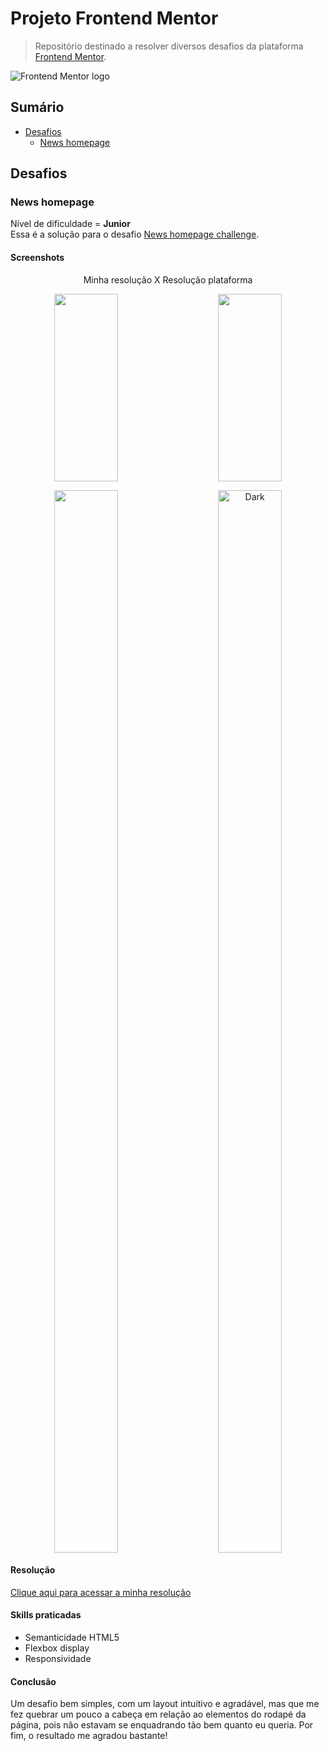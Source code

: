 # Projeto Frontend Mentor
> Repositório destinado a resolver diversos desafios da plataforma [Frontend Mentor](https://www.frontendmentor.io/challenges).

![Frontend Mentor logo](https://miro.medium.com/max/1400/0*cfYEyKU7fH1Vz37c.png)

## Sumário
- [Desafios](#desafios)
  - [News homepage](#news-homepage) 

## Desafios

### News homepage

Nível de dificuldade = **Junior**<br>
Essa é a solução para o desafio [News homepage challenge](https://www.frontendmentor.io/challenges/news-homepage-H6SWTa1MFl).

#### Screenshots

<p align="center">Minha resolução X Resolução plataforma<p/>
<p align="center">
    <img alt="" src="https://res.cloudinary.com/dz209s6jk/image/upload/f_auto,q_auto,w_900/Screenshots/hnvbkbuxbiqsnjb8seei.jpg" width="45%" height="300px" align="top">
&nbsp; &nbsp; &nbsp; &nbsp;
    <img alt="" src="https://res.cloudinary.com/dz209s6jk/image/upload/v1666363597/Challenges/parjyu2ejag4sdrmbk2e.jpg" width="45%" height="300px" align="top">
</p>
<p align="center">
    <img alt="" src="https://i.ibb.co/b14XC0S/imagem-2022-12-07-121549800.png" width="45%" height="1700px" align="top">
&nbsp; &nbsp; &nbsp; &nbsp;
    <img alt="Dark" src="https://res.cloudinary.com/dz209s6jk/image/upload/v1666363597/Challenges/wlz5dywbxgygxlsrvw8h.jpg" width="45%" height="1700px" align="top">
</p>

#### Resolução

[Clique aqui para acessar a minha resolução](https://ccostafrias.github.io/projeto-fe-mentor/level-junior/news-homepage-main/index.html)

#### Skills praticadas

- Semanticidade HTML5
- Flexbox display
- Responsividade

#### Conclusão

Um desafio bem simples, com um layout intuitivo e agradável, mas que me fez quebrar um pouco a cabeça em relação ao elementos do rodapé da página, pois não estavam se enquadrando tão bem quanto eu queria. Por fim, o resultado me agradou bastante!